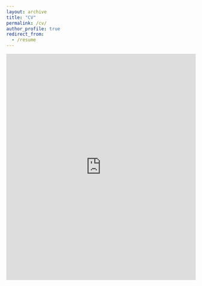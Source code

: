 ```yaml
---
layout: archive
title: "CV"
permalink: /cv/
author_profile: true
redirect_from:
  - /resume
---
```


<iframe src="https://www.business.uconn.edu/wp-content/uploads/sites/969/2016/08/Peng-CV-August-2023.pdf" width="100%" height="600" frameborder="no" border="0" marginwidth="0" marginheight="0"></iframe>

